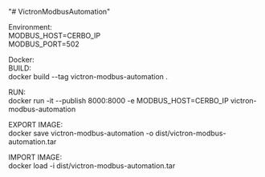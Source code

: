 "# VictronModbusAutomation" 

Environment:  
MODBUS_HOST=CERBO_IP  
MODBUS_PORT=502

Docker:  
BUILD:  
docker build --tag victron-modbus-automation .  

RUN:  
docker run -it --publish 8000:8000 -e MODBUS_HOST=CERBO_IP victron-modbus-automation  

EXPORT IMAGE:  
docker save victron-modbus-automation -o dist/victron-modbus-automation.tar  

IMPORT IMAGE:  
docker load -i dist/victron-modbus-automation.tar  
